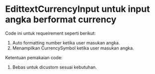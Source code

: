 # EdittextCurrencyInput untuk input angka berformat currency 

Code ini untuk requeirement seperti berikut:

1. Auto formatting number ketika user masukan angka.
2. Menampilkan CurrencySymbol ketika user masukan angka.

Ketentuan pemakaian code:

1. Bebas untuk dicustom sesuai kebutuhan.
